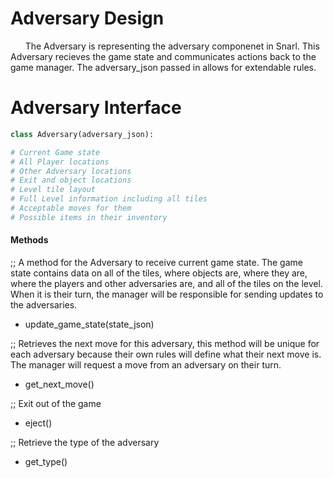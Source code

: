 # Adversary Design 






&nbsp;&nbsp;&nbsp;&nbsp;&nbsp;&nbsp;The Adversary is representing the adversary componenet in Snarl.  This Adversary recieves the game state and communicates actions back to the game manager. The adversary_json passed in allows for extendable rules.

# Adversary Interface

```python
class Adversary(adversary_json):

# Current Game state
# All Player locations
# Other Adversary locations
# Exit and object locations
# Level tile layout
# Full Level information including all tiles
# Acceptable moves for them
# Possible items in their inventory

```
#### Methods


;; A method for the Adversary to receive current game state. The game state contains data on all of the tiles, where objects are, where they are, where the players and other adversaries are, and all of the tiles on the level. When it is their turn, the manager will be responsible for sending updates to the adversaries.
* update_game_state(state_json)

;; Retrieves the next move for this adversary, this method will be unique for each adversary because their own rules will define what their next move is. The manager will request a move from an adversary on their turn.
* get_next_move()

;; Exit out of the game
*  eject()

;; Retrieve the type of the adversary
* get_type()
